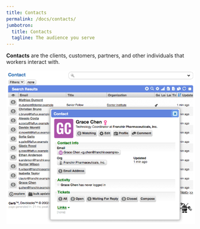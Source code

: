 ```yaml
---
title: Contacts
permalink: /docs/contacts/
jumbotron:
  title: Contacts
  tagline: The audience you serve
---
```


**Contacts** are the clients, customers, partners, and other individuals that workers interact with.

<div class="cerb-screenshot">
<img src="/assets/images/docs/using-cerb/contacts/contacts.png" class="screenshot">
</div>
